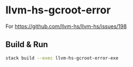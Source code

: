 # llvm-hs-gcroot-error

For <https://github.com/llvm-hs/llvm-hs/issues/198>

## Build & Run

```bash
stack build --exec llvm-hs-gcroot-error-exe
```